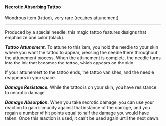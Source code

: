 #### Necrotic Absorbing Tattoo

Wondrous item (tattoo), very rare (requires attunement)

---

Produced by a special needle, this magic tattoo features designs that emphasize one color (black).

***Tattoo Attunement.*** To attune to this item, you hold the needle to your skin where you want the tattoo to appear, pressing the needle there throughout the attunement process. When the attunement is complete, the needle turns into the ink that becomes the tattoo, which appears on the skin.

If your attunement to the tattoo ends, the tattoo vanishes, and the needle reappears in your space.

***Damage Resistance.*** While the tattoo is on your skin, you have resistance to necrotic damage.

***Damage Absorption.*** When you take necrotic damage, you can use your reaction to gain immunity against that instance of the damage, and you regain a number of hit points equal to half the damage you would have taken. Once this reaction is used, it can't be used again until the next dawn.